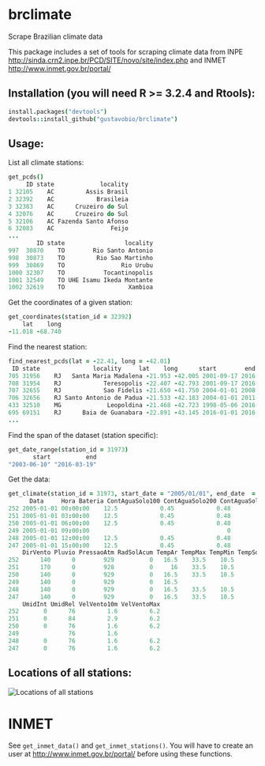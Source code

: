 # brclimate
Scrape Brazilian climate data

This package includes a set of tools for scraping climate data from INPE http://sinda.crn2.inpe.br/PCD/SITE/novo/site/index.php and INMET http://www.inmet.gov.br/portal/

## Installation (you will need R >= 3.2.4 and Rtools):
```coffee
install.packages("devtools")
devtools::install_github("gustavobio/brclimate")
```

## Usage:

List all climate stations:
```coffee
get_pcds()
     ID state             locality
1 32105    AC         Assis Brasil
2 32392    AC            Brasileia
3 32383    AC      Cruzeiro do Sul
4 32076    AC      Cruzeiro do Sul
5 32106    AC Fazenda Santo Afonso
6 32083    AC                Feijo
...
        ID state                 locality
997  30870    TO        Rio Santo Antonio
998  30873    TO         Rio Sao Martinho
999  30869    TO                Rio Urubu
1000 32307    TO           Tocantinopolis
1001 32549    TO UHE Isamu Ikeda Montante
1002 32619    TO                  Xambioa
```

Get the coordinates of a given station:
```coffee
get_coordinates(station_id = 32392)
    lat    long 
-11.018 -68.740 
```

Find the nearest station:
```coffee
find_nearest_pcds(lat = -22.41, long = -42.01)
 ID state               locality     lat    long      start        end            diff  distance
705 31956    RJ   Santa Maria Madalena -21.953 -42.005 2001-09-17 2016-03-19 756.71429 weeks  50.81869
708 31954    RJ            Teresopolis -22.407 -42.793 2001-09-17 2016-03-19 756.71429 weeks  80.49186
707 32655    RJ            Sao Fidelis -21.650 -41.750 2004-01-01 2008-05-15 228.00000 weeks  88.65575
706 32656    RJ Santo Antonio de Padua -21.533 -42.183 2004-01-01 2011-03-18 376.14286 weeks  99.13623
433 32510    MG             Leopoldina -21.468 -42.723 1998-05-06 2016-01-18 923.71429 weeks 127.98307
695 69151    RJ      Baia de Guanabara -22.891 -43.145 2016-01-01 2016-04-07  13.85714 weeks 128.16467
...
```

Find the span of the dataset (station specific):
```coffee
get_date_range(station_id = 31973)
       start          end 
"2003-06-10" "2016-03-19" 
```

Get the data:
```coffee
get_climate(station_id = 31973, start_date = "2005/01/01", end_date  = "2007/02/02")
      Data     Hora Bateria ContAguaSolo100 ContAguaSolo200 ContAguaSolo400 CorrPSol DirVelVentoMax
252 2005-01-01 00:00:00    12.5            0.45            0.48            0.48        0            150
251 2005-01-01 03:00:00    12.5            0.45            0.48            0.48        0            150
250 2005-01-01 06:00:00    12.5            0.45            0.48            0.48        0            150
249 2005-01-01 09:00:00                                       0                                        
248 2005-01-01 12:00:00    12.5            0.45            0.48            0.48        0            150
247 2005-01-01 15:00:00    12.5            0.45            0.48            0.48        0            150
    DirVento Pluvio PressaoAtm RadSolAcum TempAr TempMax TempMin TempSolo100 TempSolo200 TempSolo400
252      140      0        929          0   16.5    33.5    10.5          22          23          23
251      170      0        928          0     16    33.5    10.5          22          23          23
250      140      0        929          0   16.5    33.5    10.5          22          23          23
249      140      0        929          0   16.5                                                   0
248      140      0        929          0   16.5    33.5    10.5          22          23          23
247      140      0        929          0   16.5    33.5    10.5          22          23          23
    UmidInt UmidRel VelVento10m VelVentoMax
252       0      76         1.6         6.2
251       0      84         2.9         6.2
250       0      76         1.6         6.2
249              76         1.6            
248       0      76         1.6         6.2
247       0      76         1.6         6.2
```

## Locations of all stations:
![Locations of all stations](http://i.imgur.com/1SFHCO7.png)

# INMET

See `get_inmet_data()` and `get_inmet_stations()`. You will have to create an user at http://www.inmet.gov.br/portal/ before using these functions.
